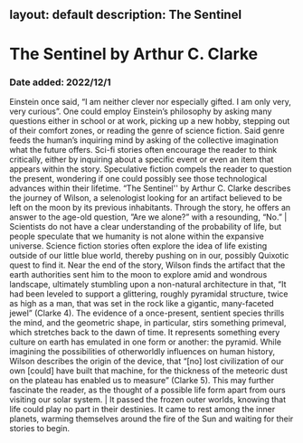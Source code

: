 layout: default
description: The Sentinel
---
# The Sentinel by Arthur C. Clarke
### Date added: 2022/12/1
Einstein once said, “I am neither clever nor especially gifted. I am only very, very curious”. One could employ Einstein’s philosophy by asking many questions either in school or at work, picking up a new hobby, stepping out of their comfort zones, or reading the genre of science fiction. Said genre feeds the human’s inquiring mind by asking of the collective imagination what the future offers. Sci-fi stories often encourage the reader to think critically, either by inquiring about a specific event or even an item that appears within the story. Speculative fiction compels the reader to question the present, wondering if one could possibly see those technological advances within their lifetime. “The Sentinel'' by Arthur C. Clarke describes the journey of Wilson, a selenologist looking for an artifact believed to be left on the moon by its previous inhabitants. Through the story, he offers an answer to the age-old question, ”Are we alone?” with a  resounding, “No.”
|
Scientists do not have a clear understanding of the probability of life, but people speculate that we humanity is not alone within the expansive universe. Science fiction stories often explore the idea of life existing outside of our little blue world, thereby pushing on in our, possibly Quixotic quest to find it. Near the end of the story, Wilson finds the artifact that the earth authorities sent him to the moon to explore amid and wondrous landscape, ultimately stumbling upon a non-natural architecture in that, “It had been leveled to support a glittering, roughly pyramidal structure, twice as high as a man, that was set in the rock like a gigantic, many-faceted jewel” (Clarke 4). The evidence of a once-present, sentient species thrills the mind, and the geometric shape, in particular, stirs something primeval, which stretches back to the dawn of time. It represents something every culture on earth has emulated in one form or another: the pyramid. While imagining the possibilities of otherworldly influences on human history, Wilson describes the origin of the device, that “[no] lost civilization of our own [could] have built that machine, for the thickness of the meteoric dust on the plateau has enabled us to measure” (Clarke 5). This may further fascinate the reader, as the thought of a possible life form apart from ours visiting our solar system. 
|
 It passed the frozen outer worlds, knowing that life could play no part in their destinies. It came to rest among the inner planets, warming themselves around the fire of the Sun and waiting for their stories to begin.
 
